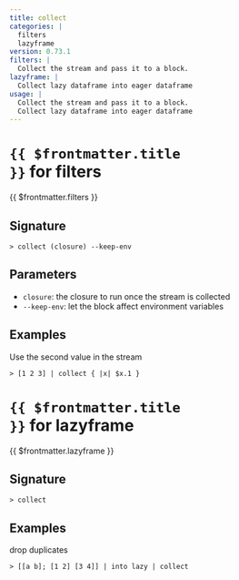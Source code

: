 ```yaml
---
title: collect
categories: |
  filters
  lazyframe
version: 0.73.1
filters: |
  Collect the stream and pass it to a block.
lazyframe: |
  Collect lazy dataframe into eager dataframe
usage: |
  Collect the stream and pass it to a block.
  Collect lazy dataframe into eager dataframe
---
```


# <code>{{ $frontmatter.title }}</code> for filters

<div class='command-title'>{{ $frontmatter.filters }}</div>

## Signature

```> collect (closure) --keep-env```

## Parameters

 -  `closure`: the closure to run once the stream is collected
 -  `--keep-env`: let the block affect environment variables

## Examples

Use the second value in the stream
```shell
> [1 2 3] | collect { |x| $x.1 }
```

# <code>{{ $frontmatter.title }}</code> for lazyframe

<div class='command-title'>{{ $frontmatter.lazyframe }}</div>

## Signature

```> collect ```

## Examples

drop duplicates
```shell
> [[a b]; [1 2] [3 4]] | into lazy | collect
```
